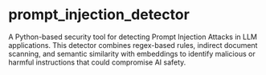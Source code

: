 # prompt_injection_detector
A Python-based security tool for detecting Prompt Injection Attacks in LLM applications. This detector combines regex-based rules, indirect document scanning, and semantic similarity with embeddings to identify malicious or harmful instructions that could compromise AI safety.
